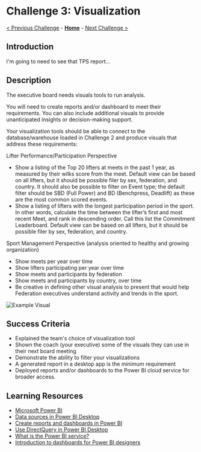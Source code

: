 # Challenge 3: Visualization

[< Previous Challenge](./02-load-data.md) - **[Home](../README.md)** - [Next Challenge >](./04-incrementals.md)

## Introduction
I'm going to need to see that TPS report...

## Description
The executive board needs visuals tools to run analysis.  

You will need to create reports and/or dashboard to meet their requirements.  You can also include additional visuals to provide unanticipated insights or decision-making support.

Your visualization tools should be able to connect to the database/warehouse loaded in Challenge 2 and produce visuals that address these requirements:

Lifter Performance/Participation Perspective
- Show a listing of the Top 20 lifters at meets in the past 1 year, as measured by their wilks score from the meet. Default view can be based on all lifters, but it should be possible filer by sex, federation, and country.  It should also be possible to filter on Event type; the default filter should be SBD (Full Power) and BD (Benchpress, Deadlift) as these are the most common scored events.
- Show a listing of lifters with the longest participation period in the sport.  In other words, calculate the time between the lifter’s first and most recent Meet, and rank in descending order.  Call this list the Commitment Leaderboard.  Default view can be based on all lifters, but it should be possible filer by sex, federation, and country.

Sport Management Perspective (analysis oriented to healthy and growing organization)
- Show meets per year over time
- Show lifters participating per year over time
- Show meets and participants by federation
- Show meets and participants by country, over time
- Be creative in defining other visual analysis to present that would help Federation executives understand activity and trends in the sport.

![Example Visual](Images/Leaderboard.png)

## Success Criteria
- Explained the team's choice of visualization tool
- Shown the coach (your executive) some of the visuals they can use in their next board meeting
- Demonstrate the ability to filter your visualizations
- A generated report in a desktop app is the minimum requirement
- Deployed reports and/or dashboards to the Power BI cloud service for broader access.

## Learning Resources
- [Microsoft Power BI](https://powerbi.microsoft.com/en-us/)
- [Data sources in Power BI Desktop](https://docs.microsoft.com/en-us/power-bi/connect-data/desktop-data-sources)
- [Create reports and dashboards in Power BI](https://docs.microsoft.com/en-us/power-bi/create-reports/)
- [Use DirectQuery in Power BI Desktop](https://docs.microsoft.com/en-us/power-bi/connect-data/desktop-use-directquery)
- [What is the Power BI service?](https://docs.microsoft.com/en-us/power-bi/fundamentals/power-bi-service-overview)
- [Introduction to dashboards for Power BI designers](https://docs.microsoft.com/en-us/power-bi/create-reports/service-dashboards)

